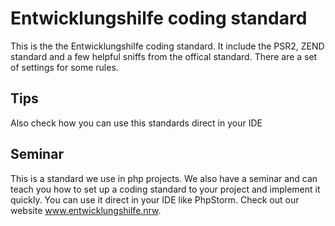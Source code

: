 # Entwicklungshilfe coding standard

This is the the Entwicklungshilfe coding standard. 
It include the PSR2, ZEND standard and a few helpful sniffs from the offical standard. 
There are a set of settings for some rules.

## Tips
Also check how you can use this standards direct in your IDE

## Seminar
This is a standard we use in php projects. We also have a seminar and can teach you how to set up a coding standard to your project and implement it quickly. You can use it direct in your IDE like PhpStorm. Check out our website www.entwicklungshilfe.nrw.